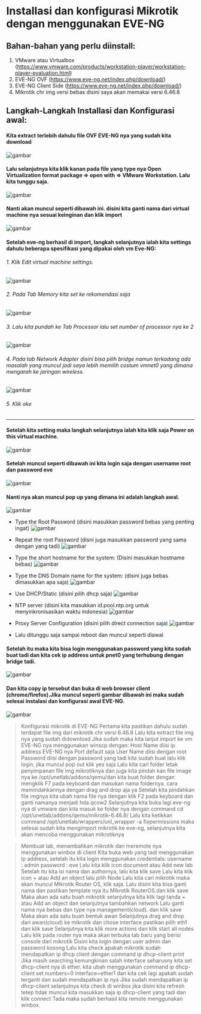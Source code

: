 # Installasi dan konfigurasi  Mikrotik dengan menggunakan EVE-NG

## Bahan-bahan yang perlu diinstall:
1. VMware atau Virtualbox (https://www.vmware.com/products/workstation-player/workstation-player-evaluation.html)
2. EVE-NG OVF (https://www.eve-ng.net/index.php/download/)
3. EVE-NG Client Side (https://www.eve-ng.net/index.php/download/)
4. Mikrotik chr img versi bebas disini saya akan memakai versi 6.46.8

## Langkah-Langkah Installasi dan Konfigurasi awal:
#### Kita extract terlebih dahulu file OVF EVE-NG nya yang sudah kita download
![gambar](https://github.com/muhammad-soleh/Konfigurasi_Jaringan/blob/main/images/eve-mik/img%20(1).png)

#### Lalu selanjutnya kita klik kanan pada file yang type nya Open Virtualization format package => open with => VMware Workstation. Lalu kita tunggu saja.
![gambar](https://github.com/muhammad-soleh/Konfigurasi_Jaringan/blob/main/images/eve-mik/img%20(2).png)

#### Nanti akan muncul seperti dibawah ini. disini kita ganti nama dari virtual machine nya sesuai keinginan dan klik import
![gambar](https://github.com/muhammad-soleh/Konfigurasi_Jaringan/blob/main/images/eve-mik/img%20(3).png)

#### Setelah eve-ng berhasil di import, langkah selanjutnya ialah kita settings dahulu beberapa spesifikasi yang dipakai oleh vm Eve-NG:
###### 1. Klik Edit virtual machine settings.
![gambar](https://github.com/muhammad-soleh/Konfigurasi_Jaringan/blob/main/images/eve-mik/img%20(4).png)
###### 2. Pada Tab Memory kita set ke rekomendasi saja 
![gambar](https://github.com/muhammad-soleh/Konfigurasi_Jaringan/blob/main/images/eve-mik/img%20(5).png)
###### 3. Lalu kita pundah ke Tab Processor lalu set number of processor nya ke 2
![gambar](https://github.com/muhammad-soleh/Konfigurasi_Jaringan/blob/main/images/eve-mik/img%20(6).png)
###### 4. Pada tab Network Adapter disini bisa pilih bridge namun terkadang ada masalah yang muncul jadi saya lebih memilih costum vmnet0 yang dimana mengarah ke jaringan wireless.
![gambar](https://github.com/muhammad-soleh/Konfigurasi_Jaringan/blob/main/images/eve-mik/img%20(7).png)
###### 5. Klik oke 

-----------------------------------------------------------------------------------------------------------------------------------------------------------------------

#### Setelah kita setting maka langkah selanjutnya ialah kita klik saja Power on this virtual machine.
![gambar](https://github.com/muhammad-soleh/Konfigurasi_Jaringan/blob/main/images/eve-mik/img%20(8).png)

#### Setelah muncul seperti dibawah ini kita login saja dengan username root dan password eve
![gambar](https://github.com/muhammad-soleh/Konfigurasi_Jaringan/blob/main/images/eve-mik/img%20(9).png)

#### Nanti nya akan muncul pop up yang dimana ini adalah langkah awal.
![gambar](https://github.com/muhammad-soleh/Konfigurasi_Jaringan/blob/main/images/eve-mik/img%20(10).png)

* Type the Root Password (disini masukkan password bebas yang penting ingat)
![gambar](https://github.com/muhammad-soleh/Konfigurasi_Jaringan/blob/main/images/eve-mik/img%20(11).png)

* Repeat the root Password (disni juga masukkan password yang sama dengan yang tadi)
![gambar](https://github.com/muhammad-soleh/Konfigurasi_Jaringan/blob/main/images/eve-mik/img%20(12).png)

* Type the short hostname for the system: (Disini masukkan hostname bebas)
![gambar](https://github.com/muhammad-soleh/Konfigurasi_Jaringan/blob/main/images/eve-mik/img%20(13).png)

* Type the DNS Domain name for the system: (disini juga bebas dimasukkan apa saja)
![gambar](https://github.com/muhammad-soleh/Konfigurasi_Jaringan/blob/main/images/eve-mik/img%20(14).png)

* Use DHCP/Static (disini pilih dhcp saja)
![gambar](https://github.com/muhammad-soleh/Konfigurasi_Jaringan/blob/main/images/eve-mik/img%20(15).png)

* NTP server (disini kita masukkan id.pool.ntp.org untuk menyinkronisasikan waktu indonesia)
![gambar](https://github.com/muhammad-soleh/Konfigurasi_Jaringan/blob/main/images/eve-mik/img%20(16).png)

* Proxy Server Configuration (disini pilih direct connection saja)
![gambar](https://github.com/muhammad-soleh/Konfigurasi_Jaringan/blob/main/images/eve-mik/img%20(17).png)

* Lalu ditunggu saja sampai reboot dan muncul seperti diawal

#### Setelah itu maka kita bisa login menggunakan password yang kita sudah buat tadi dan kita cek ip address untuk pnet0 yang terhubung dengan bridge tadi.
![gambar](https://github.com/muhammad-soleh/Konfigurasi_Jaringan/blob/main/images/eve-mik/img%20(18).png)

#### Dan kita copy ip tersebut dan buka di web browser client (chrome/firefox).Jika muncul seperti gambar dibawah ini maka sudah selesai instalasi dan konfigurasi awal EVE-NG.
![gambar](https://github.com/muhammad-soleh/Konfigurasi_Jaringan/blob/main/images/eve-mik/img%20(19).png)

> Konfigurasi mikrotik di EVE-NG
Pertama kita pastikan dahulu sudah terdapat file img dari mikrotik chr versi 6.46.8
Lalu kita extract file img nya yang sudah didownload
Jika sudah maka kita lanjut import ke vm EVE-NG nya menggunakan winscp dengan:
Host Name diisi ip address EVE-NG nya 
Port default saja
User Name diisi dengan root
Password diisi dengan password yang tadi kita sudah buat
lalu klik login, jika muncul pop out klik yes saja
Lalu kita cari folder letak penyimpanan file img mikrotiknya dan juga kita pindah kan file image nya ke /opt/unetlab/addons/qemu/dan kita buat folder dengan mengklik F7 pada keyboard dan masukan nama foldernya. cara memindahkannya dengan drag and drop aja ya
Setelah kita pindahkan file imgnya kita ubah nama file nya dengan klik F2 pada keyboard dan ganti namanya menjadi hda.qcow2
Selanjutnya kita buka lagi eve-ng nya di vmware dan kita masuk ke folder nya dengan command cd /opt/unetlab/addons/qemu/mikrotik-6.46.8/
Lalu kita ketikkan command /opt/unetlab/wrappers/unl_wrapper -a fixpermissions
maka selesai sudah kita mengimport mikrotik ke eve-ng, selanjutnya kita akan mencoba menggunakan mikrotiknya


> Membuat lab, menambahkan mikrotik dan meremote nya menggunakan winbox di client
Kita buka web yang tadi menggunakan ip address, setelah itu kita login menggunakan credentials:
username : admin
password : eve
Lalu kita klik icon document atau Add new lab
Setelah itu kita isi nama dan authornya, lalu kita klik save
Lalu kita klik icon + atau Add an object lalu pilih Node
Lalu kita cari mikrotik maka akan muncul MIkrotik Router OS, klik saja.
Lalu disini kita bisa ganti nama dan pastikan template nya itu Mikrotik RouterOS.dan klik save
Maka akan ada satu buah mikrotik selanjutnya kita klik lagi tanda + atau Add an object dan selanjutnya tambahkan network
Lalu ganti nama nya bebas dan type nya management(cloud). dan klik save
Maka akan ada satu buah bentuk awan 
Selanjutnya drag and drop dari awan(cloud) ke mikrotik dan chose interface pastikan pilih eth1 dan klik save
Selanjutnya kita klik more actions dan klik start all nodes
Lalu klik pada router nya maka akan terbuka tab baru yang berisi console dari mikrotik
Disini kita login dengan user admin dan password kosong
Lalu kita check apakah mikrotik sudah mendapatkan ip dhcp client dengan command ip dhcp-client print
Jika masih searching kemungkinan salah interface seharusny kita set dhcp-client nya di ether. kita ubah menggunakan command ip dhcp-client set numbers=0 interface=ether1 dan kita cek lagi apakah sudah terganti dan sudah mendapatkan ip nya
JIka sudah mendapatkan ip dhcp-client selanjutnya kita check di winbox
jika disini kita refresh tetep tidak muncul kita masukkan saja ip dhcp-client yang tadi dan klik connect
Tada maka sudah berhasil kita remote menggunakan winbox.

